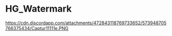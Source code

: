 # HG_Watermark
https://cdn.discordapp.com/attachments/472843118769733652/573948705766375434/Captur11111e.PNG
